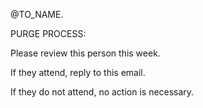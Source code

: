 @TO_NAME.

PURGE PROCESS:

Please review this person this week.

If they attend, reply to this email.

If they do not attend, no action is necessary.